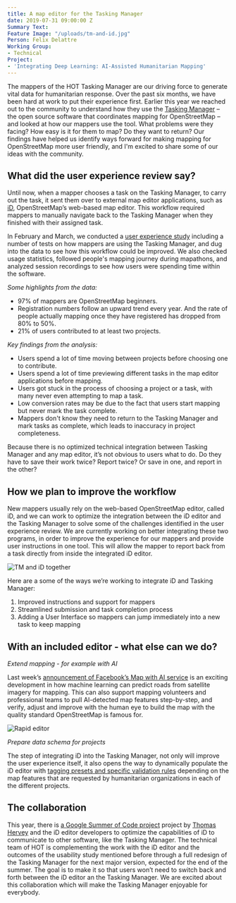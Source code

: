 ```yaml
---
title: A map editor for the Tasking Manager
date: 2019-07-31 09:00:00 Z
Summary Text: 
Feature Image: "/uploads/tm-and-id.jpg"
Person: Felix Delattre
Working Group:
- Technical
Project:
- 'Integrating Deep Learning: AI-Assisted Humanitarian Mapping'
---
```


The mappers of the HOT Tasking Manager are our driving force to generate vital data for humanitarian response. Over the past six months, we have been hard at work to put their experience first. Earlier this year we reached out to the community to understand how they use the [Tasking Manager](https://tasks.hotosm.org) – the open source software that coordinates mapping for OpenStreetMap – and looked at how our mappers use the tool. What problems were they facing? How easy is it for them to map? Do they want to return? Our findings have helped us identify ways forward for making mapping for OpenStreetMap more user friendly, and I'm excited to share some of our ideas with the community.

## What did the user experience review say?

Until now, when a mapper chooses a task on the Tasking Manager, to carry out the task, it  sent them over to external map editor applications, such as [iD](http://ideditor.com/), OpenStreetMap’s web-based map editor. This workflow required mappers to manually navigate back to the Tasking Manager when they finished with their assigned task.

In February and March, we conducted a [user experience study](https://www.hotosm.org/updates/tasking-manager-design-discovery/) including a number of tests on how mappers are using the Tasking Manager, and dug into the data to see how this workflow could be improved. We also checked usage statistics, followed people's mapping journey during mapathons, and analyzed session recordings to see how users were spending time within the software.

*Some highlights from the data:*

* 97% of mappers are OpenStreetMap beginners.
* Registration numbers follow an upward trend every year. And the rate of people actually mapping once they have registered has dropped from 80% to 50%.
* 21% of users contributed to at least two projects.

*Key findings from the analysis:*

* Users spend a lot of time moving between projects before choosing one to contribute.
* Users spend a lot of time previewing different tasks in the map editor applications before mapping.
* Users got stuck in the process of choosing a project or a task, with many never even attempting to map a task.
* Low conversion rates may be due to the fact that users start mapping but never mark the task complete.
* Mappers don't know they need to return to the Tasking Manager and mark tasks as complete, which leads to inaccuracy in project completeness.

Because there is no optimized technical integration between Tasking Manager and any map editor, it’s not obvious to users what to do. Do they have to save their work twice? Report twice? Or save in one, and report in the other?

## How we plan to improve the workflow

New mappers usually rely on the web-based OpenStreetMap editor, called iD, and we can work to optimize the integration between the iD editor and the Tasking Manager to solve some of the challenges identified in the user experience review. We are currently working on better integrating these two programs, in order to improve the experience for our mappers and provide user instructions in one tool. This will allow the mapper to report back from a task directly from inside the integrated iD editor.

![TM and iD together](/uploads/tm-and-id-2.jpg)

Here are a some of the ways we’re working to integrate iD and Tasking Manager:

1. Improved instructions and support for mappers
2. Streamlined submission and task completion process
3. Adding a User Interface so mappers can jump immediately into a new task to keep mapping


## With an included editor - what else can we do?

*Extend mapping - for example with AI*

Last week’s [announcement of Facebook’s Map with AI service](https://tech.fb.com/ai-is-supercharging-the-creation-of-maps-around-the-world/) is an exciting development in how machine learning can predict roads from satellite imagery for mapping. This can also support mapping volunteers and professional teams to pull AI-detected map features step-by-step, and verify, adjust and improve with the human eye to build the map with the quality standard OpenStreetMap is famous for.

![Rapid editor](/uploads/rapid-editor.jpg)

*Prepare data schema for projects*

The step of integrating iD into the Tasking Manager, not only will improve the user experience itself, it also opens the way to dynamically populate the iD editor with [tagging presets and specific validation rules](https://medium.com/radiant-solutions/maprules-custom-tagging-presets-and-validation-rules-for-openstreetmap-581f8fa6df3d) depending on the map features that are requested by humanitarian organizations in each of the different projects.

## The collaboration

This year, there is [a Google Summer of Code project](https://wiki.openstreetmap.org/wiki/Google_Summer_of_Code/2019/Project_ideas#iD_editor) project by [Thomas Hervey](https://thomas-hervey.github.io/) and the iD editor developers to optimize the capabilities of iD to communicate to other software, like the Tasking Manager. The technical team of HOT is complementing the work with the iD editor and the outcomes of the usability study mentioned before through a full redesign of the Tasking Manager for the next major version, expected for the end of the summer. The goal is to make it so that users won’t need to switch back and forth between the iD editor an the Tasking Manager. We are excited about this collaboration which will make the Tasking Manager enjoyable for everybody.
